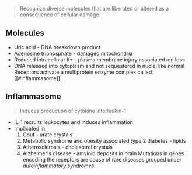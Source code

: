 > Recognize diverse molecules that are liberated or altered as a consequence of cellular damage.
## Molecules
- Uric acid - DNA breakdown product
- Adenosine triphosphate - damaged mitochondria
- Reduced intracellular K+ - plasma membrane injury associated ion loss
- DNA released into cytoplasm and not sequestered in nuclei like normal
Receptors activate a multiprotein enzyme complex called [[#inflammasome]].
## Inflammasome
> Induces production of cytokine interleukin-1
- IL-1 recruits leukocytes and induces inflammation
- Implicated in:
	1. Gout - urate crystals
	2. Metabolic syndrome and obesity associated type 2 diabetes - lipids
	3. Atherosclerosis - cholesterol crystals
	4. Alzheimer's disease - amyloid deposits in brain
Mutations in genes encoding the receptors are cause of rare diseases grouped under *autoinflammatory syndromes*.
